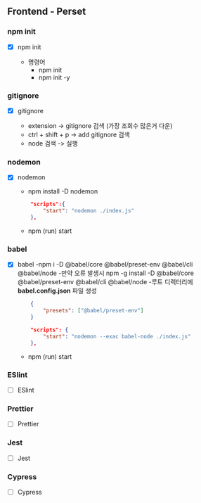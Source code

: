 ## Frontend - Perset

### npm init

- [x] npm init

    - 명령어
        - npm init
        - npm init -y

### gitignore

- [x] gitignore

    - extension -> gitignore 검색 (가장 조회수 많은거 다운)
    - ctrl + shift + p -> add gitignore 검색
    - node 검색 -> 실행

### nodemon

- [x] nodemon
    - npm install -D nodemon
    ```json
        "scripts":{
            "start": "nodemon ./index.js"
        },
    ```

    - npm (run) start

### babel

- [x] babel
    -npm i -D @babel/core @babel/preset-env @babel/cli @babel/node
        -만약 오류 발생시 npm -g install -D @babel/core @babel/preset-env
        @babel/cli @babel/node
    -루트 디렉터리에 **babel.config.json** 파일 생성
    ```json
        {
            "presets": ["@babel/preset-env"]
        }
    ```
    ```json
        "scripts": {
            "start": "nodemon --exac babel-node ./index.js"
        },
    ```
    - npm (run) start

### ESlint

- [ ] ESlint

### Prettier

- [ ] Prettier

### Jest

- [ ] Jest

### Cypress

- [ ] Cypress